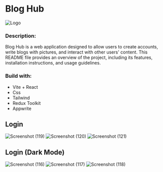 # Blog Hub
![Logo](https://github.com/muhammadIbrahim1-k/blog-Hub/assets/141178652/70be56b2-b70c-4342-a0c6-b86fa6def1c2)

### Description:
Blog Hub is a web application designed to allow users to create accounts, write blogs with pictures, and interact with other users' content. This README file provides an overview of the project, including its features, installation instructions, and usage guidelines.

### Build with:
- Vite + React
- Css
- Tailwind
- Redux Toolkit
- Appwrite

## Login
![Screenshot (119)](https://github.com/muhammadIbrahim1-k/blog-Hub/assets/141178652/e165bf0e-1713-4856-9073-2b12152b5bd5)
![Screenshot (120)](https://github.com/muhammadIbrahim1-k/blog-Hub/assets/141178652/2811bed7-d0f9-42a8-a5ba-6f7cfe5bc4cb)
![Screenshot (121)](https://github.com/muhammadIbrahim1-k/blog-Hub/assets/141178652/a381cca8-a13c-4c57-b8e8-23dad8158fd1)

## Login (Dark Mode)
![Screenshot (116)](https://github.com/muhammadIbrahim1-k/blog-Hub/assets/141178652/8395327d-5912-4648-a14a-a838d3f6c4f9)
![Screenshot (117)](https://github.com/muhammadIbrahim1-k/blog-Hub/assets/141178652/cc9ff8ce-892c-4f6f-ae4b-07921334f125)
![Screenshot (118)](https://github.com/muhammadIbrahim1-k/blog-Hub/assets/141178652/2fa41a84-0f4d-4a60-b7b5-2d11789d292e)
